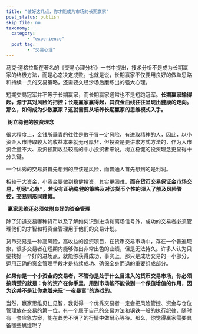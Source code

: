 ```yaml
---
title: "做好这几点，你才能成为市场的长期赢家"
post_status: publish
skip_file: no
taxonomy:
  category:
        - "experience"
  post_tag:
        - "交易心理"
---
```


马克·道格拉斯在著名的《交易心理分析》一书中提出，技术分析不是成为长期赢家的终极方法，而是心态决定成败。也就是说，长期赢家不仅要用良好的做单思路和持续一贯的交易策略，还需要久经沙场后磨练出的强大心理。

短期交易冠军并不等于长期赢家，而长期赢家通常也不是短跑冠军。**长期赢家输得起，源于其对风险的把控；长期赢家赢得起，其资金曲线往往呈现出健康的走向。那么，如何成为少数赢家？这就需要从培养长期赢家的思维模式入手。**

 **树立稳健的投资理念** 

很大程度上，金钱所垂青的往往是敢于冒一定风险、有进取精神的人，因此，以小资金入市博取较大的收益本来就无可厚非，但投资是要讲求方式方法的，作为入市资金量不大、投资预期收益较高的中小投资者来说，树立稳健的投资理念更显得十分关键。

一个优秀的交易员首先想到的应该是风险，而普通人首先想到的是利润。

相较于大资金，小资金要做到稳健投资，其实更困难。**而在货币交易保证金市场交易，切忌“心急”，若没有正确稳健的策略及对该货币个性的深入了解及风险管控，交易则形同赌博。**

 **赢家思维还必须依附良好的资金管理** 

除了知道交易哪种货币以及了解如何识别进场和离场信号外，成功的交易者必须管理他们的才智和将资金管理用于他们的交易计划。

货币交易是一种高风险，高收益的投资项目，在货币交易市场中，存在一个普遍现象，很多交易者在短期内能够做出非常出色的业绩，但是无法持久。许多人认为只要找好一个好的进场点，就能够获得成功，事实上，那只是成功交易的一小部分，运用正确的资金管理手段才是持续成功、确保全身而退的重要组成部分。

**如果你是一个小资金的交易者，不管你是处于什么目进入的货币交易市场，你必须搞清楚的就是：你的资产在你手里，用到市场能不能做到一个保值增值的作用，因为这并不是让你拿着来玩“一夜暴富”的游戏的。**

当然，赢家思维见仁见智，我觉得一个优秀交易者一定会把风险管控、资金与仓位管理放在交易的第一位，有一个属于自己的交易方法和钢铁一般的执行纪律，随时有一套应急方案，能在趋势不明了的行情中做耐心等待。那么，你觉得赢家需要具备哪些思维呢？
